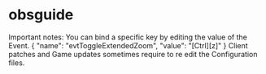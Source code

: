 # obsguide

Important notes:
You can bind a specific key by editing the value of the Event. 
{
    "name": "evtToggleExtendedZoom",
    "value": "[Ctrl][z]"
}
Client patches and Game updates sometimes require to re edit the Configuration files.
